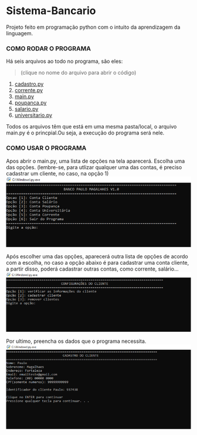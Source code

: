 # Sistema-Bancario

Projeto feito em programação python com o intuito da aprendizagem da linguagem.

### COMO RODAR O PROGRAMA

Há seis arquivos ao todo no programa, são eles:
<blockquote>(clique no nome do arquivo para abrir o código)</blockquote>

1. <a href="https://github.com/pvictor1206/Sistema-Bancario/blob/main/cadastro.py">cadastro.py</a>
2. <a href="https://github.com/pvictor1206/Sistema-Bancario/blob/main/corrente.py">corrente.py</a>
3. <a href="https://github.com/pvictor1206/Sistema-Bancario/blob/main/main.py">main.py</a>
4. <a href="https://github.com/pvictor1206/Sistema-Bancario/blob/main/poupanca.py">poupanca.py</a>
5. <a href="https://github.com/pvictor1206/Sistema-Bancario/blob/main/salario.py">salario.py</a>
6. <a href="https://github.com/pvictor1206/Sistema-Bancario/blob/main/universitario.py">universitario.py</a>

Todos os arquivos têm que está em uma mesma pasta/local, o arquivo main.py é o princpial.Ou seja, a execução do programa será nele. 


### COMO USAR O PROGRAMA
Apos abrir o main.py, uma lista de opções na tela aparecerá. Escolha uma das opções. (lembre-se, para utlizar qualquer uma das contas, é preciso cadastrar um cliente, no caso, na opção 1)
<img src="https://github.com/pvictor1206/Sistema-Bancario/blob/main/img01.png">

Após escolher uma das opções, aparecerá outra lista de opções de acordo com a escolha, no caso a opção abaixo é para cadastrar uma conta cliente, a partir disso, poderá cadastrar outras contas, como corrente, salário...
<img src="https://github.com/pvictor1206/Sistema-Bancario/blob/main/img02.png">

Por ultimo, preencha os dados que o programa necessita.
<img src="https://github.com/pvictor1206/Sistema-Bancario/blob/main/img03.png">



